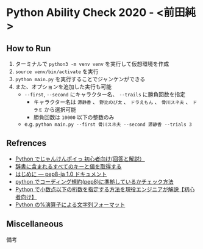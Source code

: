 # Python Ability Check 2020 - <前田純>

## How to Run

1. ターミナルで `python3 -m venv venv` を実行して仮想環境を作成
1. `source venv/bin/activate` を実行
1. `python main.py` を実行することでジャンケンができる
1. また、オプションを追加した実行も可能
   - `--first`, `--second` にキャラクター名、 `--trails` に勝負回数を指定
     - キャラクター名は `源静香` 、 `野比のび太` 、 `ドラえもん` 、 `骨川スネ夫` 、 `ドラミ` から選択可能
     - 勝負回数は `10000` 以下の整数のみ
   - e.g. `python main.py --first 骨川スネ夫 --second 源静香 --trials 3`

## Refrences

- [Python でじゃんけんポイっ 初心者向け(回答と解説）](https://qiita.com/sandream/items/01374069f447b7748eba)
- [辞書に含まれるすべてのキーと値を取得する
  ](https://www.javadrive.jp/python/dictionary/index8.html)
- [はじめに — pep8-ja 1.0 ドキュメント](https://pep8-ja.readthedocs.io/ja/latest/)
- [python でコーディング規約(pep8)に準拠しているかチェック方法](https://qiita.com/HyunwookPark/items/b54baf66710ca5fa647a)
- [Python で小数点以下の桁数を指定する方法を現役エンジニアが解説【初心者向け】](https://techacademy.jp/magazine/23378)
- [Python の%演算子による文字列フォーマット](https://qiita.com/takahiro_itazuri/items/e585b46d096036bc837f)

## Miscellaneous

備考
